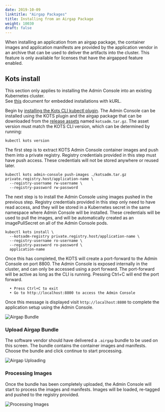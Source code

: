 ```yaml
---
date: 2019-10-09
linktitle: "Airgap Packages"
title: Installing from an Airgap Package
weight: 10030
draft: false
---
```


When installing an application from an airgap package, the container images and application manifests are provided by the application vendor in an archive that can be used to deliver the artifacts into the cluster.
This feature is only available for licenses that have the airgapped feature enabled.

## Kots install
This section only applies to installing the Admin Console into an existing Kubernetes cluster.  
See [this](https://kots.io/kotsadm/installing/installing-embedded-cluster/) document for embedded installations with kURL.

Begin by [installing the Kots CLI kubectl plugin](/kots-cli/getting-started/).
The Admin Console can be installed using the KOTS plugin and the airgap package that can be downloaded from the [release assets](https://github.com/replicatedhq/kots/releases) named `kotsadm.tar.gz`.
The asset version must match the KOTS CLI version, which can be determined by running:

```shell
kubectl kots version
```

The first step is to extract KOTS Admin Console container images and push them into a private registry.
Registry credentials provided in this step must have push access.
These credentials will not be stored anywhere or reused later.

```shell
kubectl kots admin-console push-images ./kotsadm.tar.gz private.registry.host/application-name \
  --registry-username rw-username \
  --registry-password rw-password
```

The next step is to install the Admin Console using images pushed in the previous step.
Registry credentials provided in this step only need to have read access, and they will be stored in a Kubernetes secret in the same namespace where Admin Console will be installed.
These credentials will be used to pull the images, and will be automatically created as an imagePullSecret on all of the Admin Console pods.

```shell
kubectl kots install \
  --kotsadm-registry private.registry.host/application-name \
  --registry-username ro-username \
  --registry-password ro-password \
  application-name
```

Once this has completed, the KOTS will create a port-forward to the Admin Console on port 8800.
The Admin Console is exposed internally in the cluster, and can only be accessed using a port forward.
The port-forward will be active as long as the CLI is running.
Pressing Ctrl+C will end the port forward.

```shell
  • Press Ctrl+C to exit
  • Go to http://localhost:8800 to access the Admin Console
```

Once this message is displayed visit `http://localhost:8800` to complete the application setup using the Admin Console.

![Airgap Bundle](/images/airgap-install.png)

### Upload Airgap Bundle
The software vendor should have delivered a `.airgap` bundle to be used on this screen.
The bundle contains the container images and manifests.
Choose the bundle and click continue to start processing.

![Airgap Uploading](/images/airgap-uploading.png)

### Processing Images
Once the bundle has been completely uploaded, the Admin Console will start to process the images and manifests.
Images will be loaded, re-tagged and pushed to the registry provided.

![Processing Images](/images/processing-images.gif)
